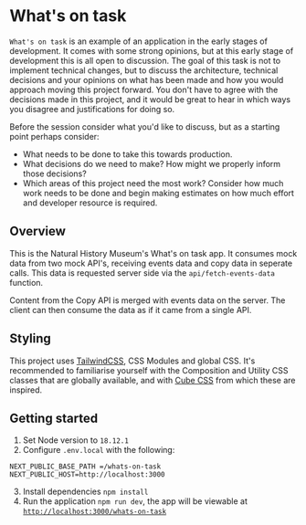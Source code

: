 # What's on task

`What's on task` is an example of an application in the early stages of development.
It comes with some strong opinions, but at this early stage of development this is all open to discussion. 
The goal of this task is not to implement technical changes, but to discuss the architecture, technical decisions and your opinions on what has been made and how you would approach moving this project forward. You don't have to agree with the decisions made in this project, and it would be great to hear in which ways you disagree and justifications for doing so. 

Before the session consider what you'd like to discuss, but as a starting point perhaps consider: 
- What needs to be done to take this towards production.
- What decisions do we need to make? How might we properly inform those decisions? 
- Which areas of this project need the most work? Consider how much work needs to be done and begin making estimates on how much effort and developer resource is required. 

## Overview

This is the Natural History Museum's What's on task app. It consumes mock data from two mock API's, receiving events data and copy data in seperate calls. This data is requested server side via the `api/fetch-events-data` function.

Content from the Copy API is merged with events data on the server. The client can then consume the data as if it came from a single API.

## Styling

This project uses [TailwindCSS](https://tailwindcss.com/), CSS Modules and global CSS. It's recommended to familiarise yourself with the Composition and Utility CSS classes that are globally available, and with [Cube CSS](https://cube.fyi/) from which these are inspired. 

## Getting started

1. Set Node version to `18.12.1`
2. Configure `.env.local` with the following:

```
NEXT_PUBLIC_BASE_PATH =/whats-on-task
NEXT_PUBLIC_HOST=http://localhost:3000
```

3. Install dependencies `npm install`
4. Run the application `npm run dev`, the app will be viewable at [`http://localhost:3000/whats-on-task`](http://localhost:3000/whats-on-task)
